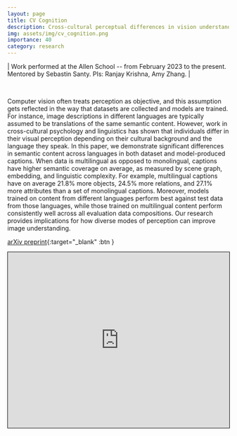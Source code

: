 ```yaml
---
layout: page
title: CV Cognition
description: Cross-cultural perceptual differences in vision understanding models
img: assets/img/cv_cognition.png
importance: 40
category: research
---
```


| Work performed at the Allen School -- from February 2023 to the present. Mentored by Sebastin Santy. PIs: Ranjay Krishna, Amy Zhang. |

<br>

Computer vision often treats perception as objective, and this assumption gets reflected in the way that datasets are collected and models are trained. For instance, image descriptions in different languages are typically assumed to be translations of the same semantic content. However, work in cross-cultural psychology and linguistics has shown that individuals differ in their visual perception depending on their cultural background and the language they speak. In this paper, we demonstrate significant differences in semantic content across languages in both dataset and model-produced captions. When data is multilingual as opposed to monolingual, captions have higher semantic coverage on average, as measured by scene graph, embedding, and linguistic complexity. For example, multilingual captions have on average 21.8% more objects, 24.5% more relations, and 27.1% more attributes than a set of monolingual captions. Moreover, models trained on content from different languages perform best against test data from those languages, while those trained on multilingual content perform consistently well across all evaluation data compositions. Our research provides implications for how diverse modes of perception can improve image understanding.

[arXiv preprint](https://arxiv.org/abs/2310.14356){:target="_blank" :btn }

<iframe src="https://arxiv.org/pdf/2310.14356.pdf" width="100%" height="400" style="border:1px solid black;"></iframe>






